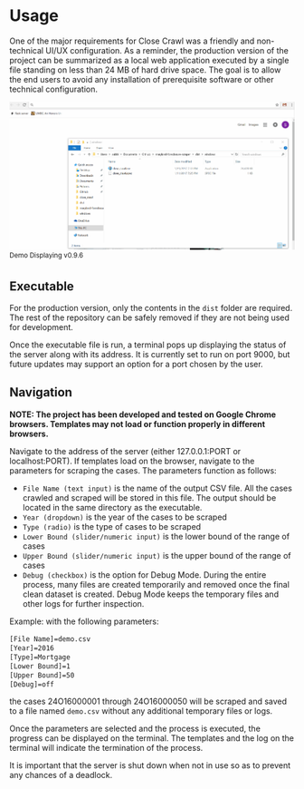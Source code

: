 # Usage

One of the major requirements for Close Crawl was a friendly and non-technical UI/UX configuration. As a reminder, the production version of the project can be summarized as a local web application executed by a single file standing on less than 24 MB of hard drive space. The goal is to allow the end users to avoid any installation of prerequisite software or other technical configuration.

<img src="https://raw.githubusercontent.com/BNIA/Close-Crawl/master/docs/demo.gif">
<sup>Demo Displaying v0.9.6</sup>

## Executable

For the production version, only the contents in the `dist` folder are required. The rest of the repository can be safely removed if they are not being used for development.

Once the executable file is run, a terminal pops up displaying the status of the server along with its address. It is currently set to run on port 9000, but future updates may support an option for a port chosen by the user.

## Navigation

**NOTE: The project has been developed and tested on Google Chrome browsers. Templates may not load or function properly in different browsers.**

Navigate to the address of the server (either 127.0.0.1:PORT or localhost:PORT). If templates load on the browser, navigate to the parameters for scraping the cases. The parameters function as follows:
- `File Name (text input)` is the name of the output CSV file. All the cases crawled and scraped will be stored in this file. The output should be located in the same directory as the executable.
- `Year (dropdown)` is the year of the cases to be scraped
- `Type (radio)` is the type of cases to be scraped
- `Lower Bound (slider/numeric input)` is the lower bound of the range of cases
- `Upper Bound (slider/numeric input)` is the upper bound of the range of cases
- `Debug (checkbox)` is the option for Debug Mode. During the entire process, many files are created temporarily and removed once the final clean dataset is created. Debug Mode keeps the temporary files and other logs for further inspection.

Example: with the following parameters:
  ```
  [File Name]=demo.csv
  [Year]=2016
  [Type]=Mortgage
  [Lower Bound]=1
  [Upper Bound]=50
  [Debug]=off
  ```
the cases 24O16000001 through 24O16000050 will be scraped and saved to a file named `demo.csv` without any additional temporary files or logs.

Once the parameters are selected and the process is executed, the progress can be displayed on the terminal. The templates and the log on the terminal will indicate the termination of the process.

It is important that the server is shut down when not in use so as to prevent any chances of a deadlock.
